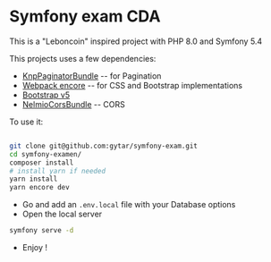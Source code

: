 # Symfony exam CDA
This is a "Leboncoin" inspired project with PHP 8.0 and Symfony 5.4

This projects uses a few dependencies: 

-  [KnpPaginatorBundle](https://github.com/KnpLabs/KnpPaginatorBundle) -- for Pagination
-  [Webpack encore](https://symfony.com/doc/current/frontend.html#webpack-encore) -- for CSS and Bootstrap implementations
-  [Bootstrap v5](https://getbootstrap.com/docs/5.0/getting-started/introduction/)
-  [NelmioCorsBundle](https://github.com/nelmio/NelmioCorsBundle) -- CORS


To use it: 

```bash

git clone git@github.com:gytar/symfony-exam.git
cd symfony-examen/
composer install
# install yarn if needed
yarn install
yarn encore dev
```
- Go and add an `.env.local` file with your Database options
- Open the local server
```bash
symfony serve -d
```
- Enjoy ! 
